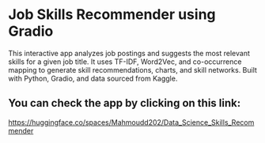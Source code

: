 # Job Skills Recommender using Gradio
This interactive app analyzes job postings and suggests the most relevant skills for a given job title.
It uses TF-IDF, Word2Vec, and co-occurrence mapping to generate skill recommendations, charts, and skill networks.
Built with Python, Gradio, and data sourced from Kaggle.

## You can check the app by clicking on this link:
https://huggingface.co/spaces/Mahmoudd202/Data_Science_Skills_Recommender
